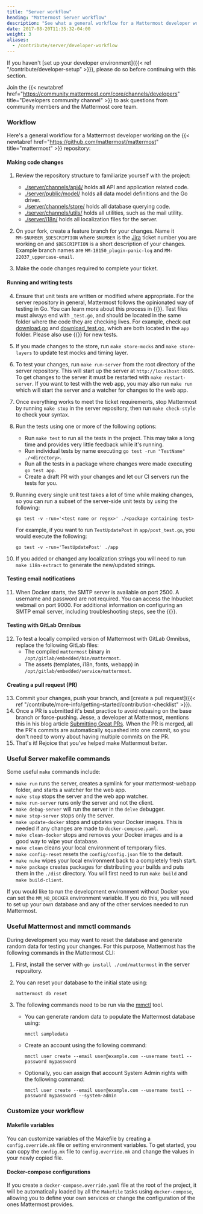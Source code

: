 ```yaml
---
title: "Server workflow"
heading: "Mattermost Server workflow"
description: "See what a general workflow for a Mattermost developer working on the mattermost-server repository looks like."
date: 2017-08-20T11:35:32-04:00
weight: 3
aliases:
  - /contribute/server/developer-workflow
---
```


If you haven't [set up your developer environment]({{< ref "/contribute/developer-setup" >}}), please do so before continuing with this section.

Join the {{< newtabref href="https://community.mattermost.com/core/channels/developers" title="Developers community channel" >}} to ask questions from community members and the Mattermost core team.

### Workflow

Here's a general workflow for a Mattermost developer working on the {{< newtabref href="https://github.com/mattermost/mattermost" title="mattermost" >}} repository:

#### Making code changes
1. Review the repository structure to familiarize yourself with the project:

    * [./server/channels/api4/](https://github.com/mattermost/mattermost/tree/master/server/channels/api4) holds all API and application related code.
    * [./server/public/model/](https://github.com/mattermost/mattermost/tree/master/server/public/model) holds all data model definitions and the Go driver.
    * [./server/channels/store/](https://github.com/mattermost/mattermost/tree/master/server/channels/store) holds all database querying code.
    * [./server/channels/utils/](https://github.com/mattermost/mattermost/tree/master/server/channels/utils) holds all utilities, such as the mail utility.
    * [./server/i18n/](https://github.com/mattermost/mattermost/tree/master/server/i18n) holds all localization files for the server.
2. On your fork, create a feature branch for your changes. Name it `MM-$NUMBER_$DESCRIPTION` where `$NUMBER` is the [Jira](https://mattermost.atlassian.net) ticket number you are working on and `$DESCRIPTION` is a short description of your changes. Example branch names are `MM-18150_plugin-panic-log` and `MM-22037_uppercase-email`.
3. Make the code changes required to complete your ticket.
#### Running and writing tests
4. Ensure that unit tests are written or modified where appropriate. For the server repository in general, Mattermost follows the opinionated way of testing in Go. You can learn more about this process in {{<newtabref title="DigitalOcean's How To Write Unit Tests in Go tutorial" href="https://www.digitalocean.com/community/tutorials/how-to-write-unit-tests-in-go-using-go-test-and-the-testing-package">}}. Test files must always end with `_test.go`, and should be located in the same folder where the code they are checking lives. For example, check out [download.go](https://github.com/mattermost/mattermost/blob/master/server/channels/app/download.go) and [download_test.go](https://github.com/mattermost/mattermost/blob/master/server/channels/app/download_test.go), which are both located in the `app` folder. Please also use {{<newtabref title="testify" href="https://github.com/stretchr/testify">}} for new tests.
5. If you made changes to the store, run `make store-mocks` and `make store-layers` to update test mocks and timing layer.
6. To test your changes, run `make run-server` from the root directory of the server repository. This will start up the server at `http://localhost:8065`. To get changes to the server it must be restarted with `make restart-server`. If you want to test with the web app, you may also run `make run` which will start the server and a watcher for changes to the web app.
7. Once everything works to meet the ticket requirements, stop Mattermost by running `make stop` in the server repository, then run `make check-style` to check your syntax.
8. Run the tests using one or more of the following options:
    * Run `make test` to run all the tests in the project. This may take a long time and provides very little feedback while it's running.
    * Run individual tests by name executing `go test -run "TestName" ./<directory>`.
    * Run all the tests in a package where changes were made executing `go test app`.
    * Create a draft PR with your changes and let our CI servers run the tests for you.
9. Running every single unit test takes a lot of time while making changes, so you can run a subset of the server-side unit tests by using the following:
    ```
    go test -v -run='<test name or regex>' ./<package containing test>
    ```
    For example, if you want to run `TestUpdatePost` in `app/post_test.go`, you would execute the following:

    ```
    go test -v -run='TestUpdatePost' ./app
    ```
10. If you added or changed any localization strings you will need to run `make i18n-extract` to generate the new/updated strings.
#### Testing email notifications

11. When Docker starts, the SMTP server is available on port 2500. A username and password are not required. You can access the Inbucket webmail on port 9000. For additional information on configuring an SMTP email server, including troubleshooting steps, see the {{<newtabref title="SMTP email setup page in the Mattermost user documentation" href="https://docs.mattermost.com/install/smtp-email-setup.html">}}.
#### Testing with GitLab Omnibus

12. To test a locally compiled version of Mattermost with GitLab Omnibus, replace the following GitLab files:
    * The compiled `mattermost` binary in `/opt/gitlab/embedded/bin/mattermost`.
    * The assets (templates, i18n, fonts, webapp) in `/opt/gitlab/embedded/service/mattermost`.
#### Creating a pull request (PR)
13. Commit your changes, push your branch, and [create a pull request]({{< ref "/contribute/more-info/getting-started/contribution-checklist" >}}).
14. Once a PR is submitted it's best practice to avoid rebasing on the base branch or force-pushing. Jesse, a developer at Mattermost, mentions this in his blog article  [Submitting Great PRs](https://mattermost.com/blog/submitting-great-prs/). When the PR is merged, all the PR's commits are automatically squashed into one commit, so you don't need to worry about having multiple commits on the PR.
15. That's it! Rejoice that you've helped make Mattermost better.

### Useful Server makefile commands

Some useful `make` commands include:

* `make run` runs the server, creates a symlink for your mattermost-webapp folder, and starts a watcher for the web app.
* `make stop` stops the server and the web app watcher.
* `make run-server` runs only the server and not the client.
* `make debug-server` will run the server in the `delve` debugger.
* `make stop-server` stops only the server.
* `make update-docker` stops and updates your Docker images. This is needed if any changes are made to `docker-compose.yaml`.
* `make clean-docker` stops and removes your Docker images and is a good way to wipe your database.
* `make clean` cleans your local environment of temporary files.
* `make config-reset` resets the `config/config.json` file to the default.
* `make nuke` wipes your local environment back to a completely fresh start.
* `make package` creates packages for distributing your builds and puts them in the `./dist` directory. You will first need to run `make build` and `make build-client`.

If you would like to run the development environment without Docker you can set the `MM_NO_DOCKER` environment variable. If you do this, you will need to set up your own database and any of the other services needed to run Mattermost.

### Useful Mattermost and mmctl commands

During development you may want to reset the database and generate random data for testing your changes. For this purpose, Mattermost has the following commands in the Mattermost CLI:

1. First, install the server with `go install ./cmd/mattermost` in the server repository.
2. You can reset your database to the initial state using:
    
    ```
    mattermost db reset
    ```
3. The following commands need to be run via the [mmctl](https://docs.mattermost.com/manage/mmctl-command-line-tool.html) tool.

    * You can generate random data to populate the Mattermost database using:

      ```
      mmctl sampledata
      ```

    * Create an account using the following command:

      ```
      mmctl user create --email user@example.com --username test1 --password mypassword
      ```

    * Optionally, you can assign that account System Admin rights with the following command:

      ```
      mmctl user create --email user@example.com --username test1 --password mypassword --system-admin
      ```

### Customize your workflow

#### Makefile variables

You can customize variables of the Makefile by creating a `config.override.mk` file or setting environment variables. To get started, you can copy the `config.mk` file to `config.override.mk` and change the values in your newly copied file.

#### Docker-compose configurations

If you create a `docker-compose.override.yaml` file at the root of the project, it will be automatically loaded by all the `Makefile` tasks using `docker-compose`, allowing you to define your own services or change the configuration of the ones Mattermost provides.

